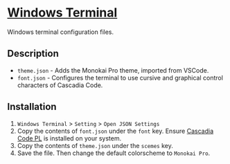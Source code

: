 # [Windows Terminal](https://github.com/microsoft/terminal)
Windows terminal configuration files.

## Description
* `theme.json` - Adds the Monokai Pro theme, imported from VSCode. 
* `font.json` - Configures the terminal to use cursive and graphical control characters of Cascadia Code.

## Installation
1. `Windows Terminal` > `Setting` > `Open JSON Settings`
2. Copy the contents of `font.json` under the `font` key. Ensure [Cascadia Code PL](https://github.com/microsoft/cascadia-code) is installed on your system.
3. Copy the contents of `theme.json` under the `scemes` key.
4. Save the file. Then change the default colorscheme to `Monokai Pro`.